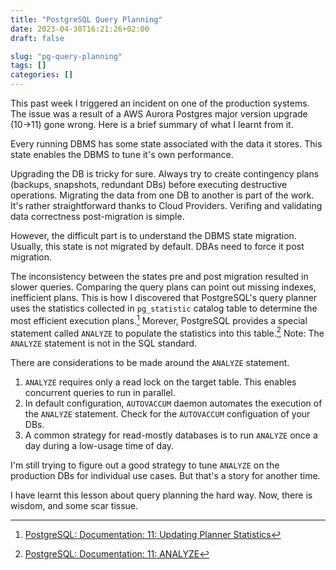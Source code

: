 ```yaml
---
title: "PostgreSQL Query Planning"
date: 2023-04-30T16:21:26+02:00
draft: false

slug: "pg-query-planning"
tags: []
categories: []
---
```


This past week I triggered an incident on one of the production systems.
The issue was a result of a AWS Aurora Postgres major version upgrade (10->11) gone wrong.
Here is a brief summary of what I learnt from it.

Every running DBMS has some state associated with the data it stores.
This state enables the DBMS to tune it's own performance.

Upgrading the DB is tricky for sure.
Always try to create contingency plans (backups, snapshots, redundant DBs) before executing destructive operations.
Migrating the data from one DB to another is part of the work.
It's rather straightforward thanks to Cloud Providers.
Verifing and validating data correctness post-migration is simple.

However, the difficult part is to understand the DBMS state migration.
Usually, this state is not migrated by default.
DBAs need to force it post migration.

The inconsistency between the states pre and post migration resulted in slower queries.
Comparing the query plans can point out missing indexes, inefficient plans.
This is how I discovered that PostgreSQL's query planner uses the statistics collected in `pg_statistic` catalog table to determine the most efficient execution plans.[^1]
Morever, PostgreSQL provides a special statement called `ANALYZE` to populate the statistics into this table.[^2]
Note: The `ANALYZE` statement is not in the SQL standard.

There are considerations to be made around the `ANALYZE` statement.

1. `ANALYZE` requires only a read lock on the target table. This enables concurrent queries to run in parallel.
2. In default configuration, `AUTOVACCUM` daemon automates the execution of the `ANALYZE` statement. Check for the `AUTOVACCUM` configuation of your DBs.
3. A common strategy for read-mostly databases is to run `ANALYZE` once a day during a low-usage time of day.

I'm still trying to figure out a good strategy to tune `ANALYZE` on the production DBs for individual use cases.
But that's a story for another time.

I have learnt this lesson about query planning the hard way.
Now, there is wisdom, and some scar tissue.

[^1]: [PostgreSQL: Documentation: 11: Updating Planner Statistics](https://www.postgresql.org/docs/11/routine-vacuuming.html#VACUUM-FOR-STATISTICS)
[^2]: [PostgreSQL: Documentation: 11: ANALYZE](https://www.postgresql.org/docs/11/sql-analyze.html)
